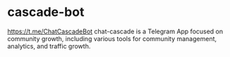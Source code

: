 # cascade-bot
https://t.me/ChatCascadeBot chat-cascade is a Telegram App focused on community growth, including various tools for community management, analytics, and traffic growth.
